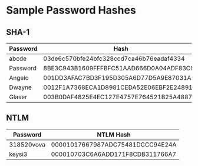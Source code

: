 # Sample Password Hashes

## SHA-1


| Password | Hash                                     |
| -------- | ---------------------------------------- |
| abcde    | 03de6c570bfe24bfc328ccd7ca46b76eadaf4334 |
| Password | 8BE3C943B1609FFFBFC51AAD666D0A04ADF83C9D |
| Angelo   | 001DD3AFAC7BD3F195D305A6D77D5A9E87031A2E |
| Dwayne   | 0012F1A7368ECA1D8981CEDA52E06EBF2E24891F |
| Glaser   | 003B0DAF4825E4EC127E4757E764521B25A4887B |

## NTLM

| Password   | NTLM Hash                        |
| ---------- | -------------------------------- |
| 318520vova | 00001017667987ADC75481DCCC94E24A |
| keysi3     | 000010703C6A6ADD171F8CDB311766A7 |
